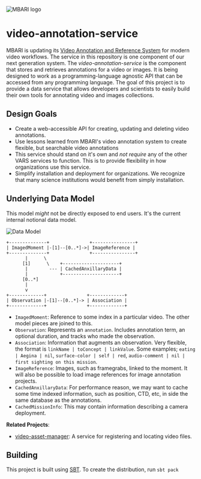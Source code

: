 ![MBARI logo](https://raw.githubusercontent.com/underwatervideo/video-annotation-service/master/src/site/images/logo-mbari-3b.png)

# video-annotation-service

MBARI is updating its [Video Annotation and Reference System](https://hohonuuli.github.io/vars/) for modern video workflows. The service in this repository is one component of our next generation system. The _video-annotation-service_ is the component that stores and retrieves annotations for a video or images. It is being designed to work as a programming-language agnostic API that can be accessed from any programming language. The goal of this project is to provide a data service that allows developers and scientists to easily build their own tools for annotating video and images collections.

## Design Goals

- Create a web-accessible API for creating, updating and deleting video annotations.
- Use lessons learned from MBARI's video annotation system to create flexible, but searchable video annotations
- This service should stand on it's own and _not require_ any of the other VARS services to function. This is to provide flexibility in how organizations use this service.
- Simplify installation and deployment for organizations. We recognize that many science institutions would benefit from simply installation. 

## Underlying Data Model

This model _might_ not be directly exposed to end users. It's the current internal notional data model.

![Data Model](https://raw.githubusercontent.com/underwatervideo/video-annotation-service/master/src/site/images/annotation_data_model.png)

```
+--------------+               +----------------+
| ImagedMoment |-[1]--[0..*]->| ImageReference |
+--------------+               +----------------+
       |      \
      [1]      \    +---------------------+
       |        --- | CachedAnxillaryData |
       |            +---------------------+
      [0..*]
       |
       v
+-------------+               +-------------+
| Observation |-[1]--[0..*]-> | Association |
+-------------+               +-------------+
```



- `ImagedMoment`: Reference to some index in a particular video. The other model pieces are joined to this.
- `Observation`: Represents an `annotation`. Includes annotation term, an optional duration, and tracks who made the observation.
- `Association`: Information that augments an observation. Very flexible, the format is `linkName | toConcept | linkValue`. Some examples; `eating | Aegina | nil`, `surface-color | self | red`, `audio-comment | nil | first sighting on this mission`. 
- `ImageReference`: Images, such as framegrabs, linked to the moment. It will also be possible to load image references for image annotation projects.
- `CachedAnxillaryData`: For performance reason, we may want to cache some time indexed information, such as position, CTD, etc, in side the same database as the annotations.
- `CachedMissionInfo`: This may contain information describing a camera deployment.


__Related Projects__:

- [video-asset-manager](https://github.com/underwatervideo/video-asset-manager): A service for registering and locating video files.

## Building

This project is built using [SBT](http://www.scala-sbt.org/). To create the distribution, run `sbt pack`
